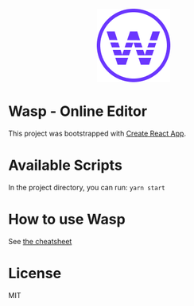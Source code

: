 <p align="center">
	<img alt="wasp logo" src="https://github.com/Jaggler3/wasp-web/blob/main/src/images/icon.png?raw=true">
</p>

# Wasp - Online Editor

This project was bootstrapped with [Create React App](https://github.com/facebook/create-react-app).

# Available Scripts

In the project directory, you can run: `yarn start`

# How to use Wasp
See [the cheatsheet](HOWTO.md)

# License
MIT